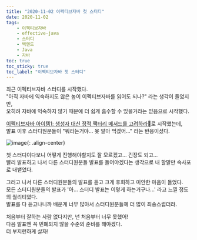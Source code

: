 ```yaml
---
title: "2020-11-02 이펙티브자바 첫 스터디"
date: 2020-11-02
tags:
    - 이펙티브자바
    - effective-java
    - 스터디
    - 백엔드
    - Java
    - 자바
toc: true
toc_sticky: true
toc_label: "이펙티브자바 첫 스터디"
---
```


최근 이펙티브자바 스터디를 시작했다.  
"아직 자바에 익숙하지도 않은 놈이 이펙티브자바를 읽어도 되나?" 라는 생각이 들었지만,  
오히려 자바에 익숙하지 않기 때문에 더 쉽게 흡수할 수 있을거라는 믿음으로 시작했다.  

[이펙티브자바 아이템1: 생성자 대신 정적 팩터리 메서드를 고려하라](https://github.com/JunHyeok96/effective-java/blob/master/1.%20%EA%B0%9D%EC%B2%B4%20%EC%83%9D%EC%84%B1%EA%B3%BC%20%ED%8C%8C%EA%B4%B4/1.%20%EC%83%9D%EC%84%B1%EC%9E%90%20%EB%8C%80%EC%8B%A0%20%EC%A0%95%EC%A0%81%20%ED%8C%A9%ED%84%B0%EB%A6%AC%20%EB%A9%94%EC%84%9C%EB%93%9C%EB%A5%BC%20%EA%B3%A0%EB%A0%A4%ED%95%98%EB%9D%BC.md)로 시작했는데,  
발표 이후 스터디원분들이 "뭐라는거야... 못 알아 먹겠어..." 라는 반응이셨다.  

![image](https://user-images.githubusercontent.com/37354145/98514593-0eec8400-22ad-11eb-86c7-bcab6ecab5a2.png){: .align-center}

첫 스터디이다보니 어떻게 진행해야할지도 잘 모르겠고... 긴장도 되고...  
빨리 발표하고 나서 다른 스터디원분들 발표를 들어야겠다는 생각으로 내 할말만 속사포로 내뱉었다.  
  
그러고 나서 다른 스터디원분들의 발표를 듣고 크게 후회하고 미안한 마음이 들었다.  
모든 스터디원분들의 발표가 '아... 스터디 발표는 이렇게 하는거구나...' 라고 느낄 정도의 퀄리티였다.  
발표를 다 듣고나니까 배운게 너무 많아서 스터디원분들께 더 많이 죄송스럽더라.  
  
처음부터 잘하는 사람 없다지만, 넌 처음부터 너무 못했어!  
다음 발표엔 꼭 민폐되지 않을 수준의 준비를 해야겠다.  
더 부지런하게 살자!